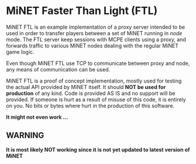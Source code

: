# MiNET Faster Than Light (FTL)

MiNET FTL is an example implementation of a proxy server intended to be used in order to transfer players between a set of MiNET running in *node* mode. The FTL server keep sessions with MCPE clients using a proxy, and forwards traffic to various MiNET nodes dealing with the regular MiNET game logic.

Even though MiNET FTL use TCP to communicate between proxy and node, any means of communication can be used.

MiNET FTL is a proof of concept implementation, mostly used for testing the actual API provided by MiNET itself. It should **NOT be used for production** of any kind. Code is provided AS IS and no support will be provided. If someone is hurt as a result of misuse of this code, it is entirely on you. No bits or bytes where hurt in the production of this software.

**It might not even work ...**

## WARNING
**It is most likely NOT working since it is not yet updated to latest version of MiNET**
